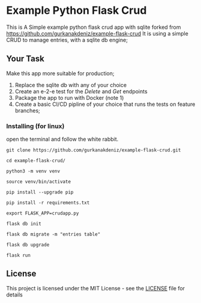 # Example Python Flask Crud

 This is A Simple example python flask crud app with sqlite forked from https://github.com/gurkanakdeniz/example-flask-crud
 It is using a simple CRUD to manage entries, with a sqlite db engine;
 
## Your Task
 Make this app more suitable for production;

 1. Replace the sqlite db with any of your choice
 2. Create an e-2-e test for the *Delete* and *Get* endpoints 
 3. Package the app to run with Docker (note 1)
 4. Create a basic CI/CD pipline of your choice that runs the tests on feature branches;

### Installing (for linux)

open the terminal and follow the white rabbit.


```
git clone https://github.com/gurkanakdeniz/example-flask-crud.git
```
```
cd example-flask-crud/
```
```
python3 -m venv venv
```
```
source venv/bin/activate
```
```
pip install --upgrade pip
```
```
pip install -r requirements.txt
```
```
export FLASK_APP=crudapp.py
```
```
flask db init
```
```
flask db migrate -m "entries table"
```
```
flask db upgrade
```
```
flask run
```

## License

This project is licensed under the MIT License - see the [LICENSE](LICENSE) file for details
